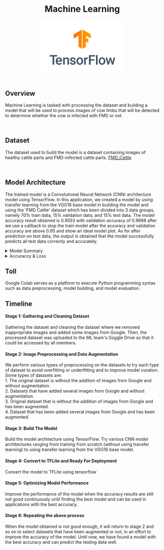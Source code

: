 <div align="center">
  <h1>Machine Learning</h1>
  <img src="https://raw.githubusercontent.com/snapmoo/snapmoo/main/assets/Machine%20Learning/TensorFlow.png" alt="TensorFlow" width="55%">
</div>
<br>
<div>
  <h2>Overview</h2>
  <p>
    Machine Learning is tasked with processing the dataset and building a model that will be used to process images of cow limbs that will be detected to determine whether the cow is infected with FMD or not. 
  </p>
</div>
<br>
<div>
  <h2>Dataset</h2>
  <p>
    The dataset used to build the model is a dataset containing images of healthy cattle parts and FMD-infected cattle parts. 
    <a href="https://zenodo.org/records/7779246">FMD_Cattle</a>
  </p>
</div>
<br>
<div>
  <h2>Model Architecture</h2>
  <p>
  The trained model is a Convolutional Neural Network (CNN) architecture model using TensorFlow. In this application, we created a model by using transfer learning from the VGG16 base model in building the model and using the 'FMD Cattle' dataset which has been divided into 3 data groups, namely 70% train data, 15% validation data, and 15% test data. The model accuracy result obtained is 0.9553 with validation accuracy of 0.9688 after we use a callback to stop the train model after the accuracy and validation accuracy are above 0.95 and show an ideal model plot. As for after prediction on test data, the output is obtained that the model successfully predicts all test data correctly and accurately.
    <details>
      <summary>Model Summary</summary>
      <img src="https://raw.github.com/snapmoo/snapmoo/main/assets/Machine%20Learning/Model%20Summary.jpg" alt="Model Summary" class="dropdown-image">
    </details>
    <details>
      <summary>Accuraccy & Loss</summary>
      <img src="https://raw.github.com/snapmoo/snapmoo/main/assets/Machine%20Learning/Accuracy.jpg" alt="Accuracy Model" class="dropdown-image">
      <img src="https://raw.github.com/snapmoo/snapmoo/main/assets/Machine%20Learning/Loss.jpg" alt="Loss Model" class="dropdown-image">
    </details>
  </p>
</div>
<div>
  <h2>Toll</h2>
  <p>
    Google Colab serves as a platform to execute Python programming syntax such as data preprocessing, model building, and model evaluation.
  </p>
</div>
<div>
  <h2>Timeline</h2>
    <h4>Stage 1: Gathering and Cleaning Dataset</h4>
      <p>
        Gathering the dataset and cleaning the dataset where we removed inappropriate images and added some images from Google. Then, the processed dataset was uploaded to the ML team's Goggle Drive so that it could be accessed by all members.
      </p>
    <h4>Stage 2: Image Preprocessing and Data Augmentation</h4>
      <p>
        We perform various types of preprocessing on the datasets to try each type of dataset to avoid overfitting or underfitting and to improve model curation. Some types of datasets are:
        <br>1. The original dataset is without the addition of images from Google and without augmentation. 
        <br>2. Datasets that have added several images from Google and without augmentation.
        <br>3. Original dataset that is without the addition of images from Google and has been augmented. 
        <br>4. Dataset that has been added several images from Google and has been augmented.
      </p>
    <h4>Stage 3: Build The Model</h4>
      <p>
        Build the model architecture using TensorFlow. Try various CNN model architectures ranging from training from scratch (without using transfer learning) to using transfer learning from the VGG16 base model.
      </p>
    <h4>Stage 4: Convert to TFLite and Ready For Deployment</h4>
      <p>
      Convert the model to TFLite using tensorflow
      </p>
    <h4>Stage 5: Optimizing Model Performance</h4>
      <p>
      Improve the performance of the model when the accuracy results are still not good continuously until finding the best model and can be used in applications with the best accuracy.
      </p>
    <h4>Stage 6:  Repeating the above process </h4>
      <p>
      When the model obtained is not good enough, it will return to stage 2 and so on to select datasets that have been augmented or not, in an effort to improve the accuracy of the model. Until now, we have found a model with the best accuracy and can predict the testing data well.
      </p>
</div>


